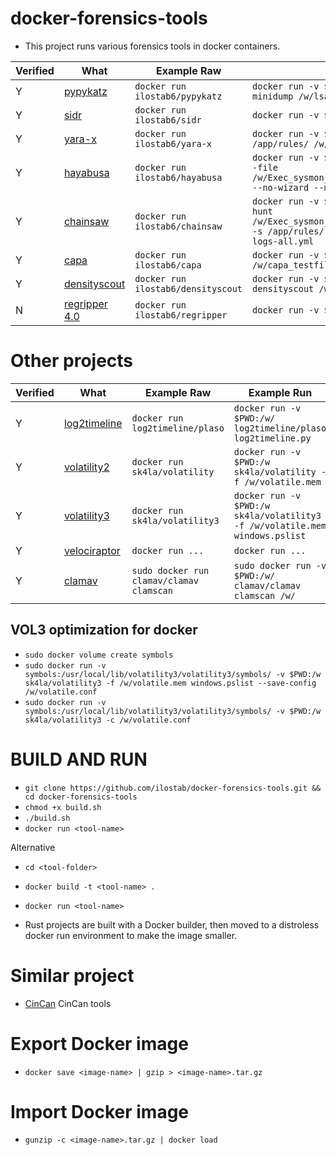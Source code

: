 # docker-forensics-tools
- This project runs various forensics tools in docker containers.

| Verified | What | Example Raw | Example Run |
|---|---|---|---|
| Y | [pypykatz](https://github.com/skelsec/pypykatz) | `docker run ilostab6/pypykatz` | `docker run -v $(pwd)::/w/ ilostab6/pypykatz lsa minidump /w/lsa.dump` |
| Y | [sidr](https://github.com/strozfriedberg/sidr) | `docker run ilostab6/sidr` | `docker run -v $(pwd):/w/ ilostab6/sidr sidr /w/` |
| Y | [yara-x](https://virustotal.github.io/yara-x/docs/intro/getting-started/) | `docker run ilostab6/yara-x` | `docker run -v $(pwd):/w/ ilostab6/yara-x yr scan /app/rules/ /w/capa_testfile.exe_` |
| Y | [hayabusa](https://github.com/Yamato-Security/hayabusa) | `docker run ilostab6/hayabusa` | `docker run -v $(pwd):/w/ h-dv hayabusa csv-timeline --file /w/Exec_sysmon_meterpreter_reversetcp_msipackage.evtx --no-wizard --min-level high` |
| Y | [chainsaw](https://github.com/WithSecureLabs/chainsaw) | `docker run ilostab6/chainsaw` | `docker run -v $(pwd):/w/ ilostab6/chainsaw chainsaw hunt /w/Exec_sysmon_meterpreter_reversetcp_msipackage.evtx -s /app/rules/ --mapping /app/mappings/sigma-event-logs-all.yml` |
| Y | [capa](https://github.com/mandiant/capa) | `docker run ilostab6/capa` | `docker run -v $(pwd):/w/ ilostab6/capa /w/capa_testfile.exe_ -r /app/rules/ -s /app/sigs/` |
| Y | [densityscout](https://www.sans.org/blog/finding-unknown-malware-with-densityscout/) | `docker run ilostab6/densityscout` | `docker run -v $(pwd):/w/ ilostab6/densityscout densityscout /w/capa_testfile.exe_` |
| N | [regripper 4.0](https://github.com/keydet89/RegRipper4.0) | `docker run ilostab6/regripper` | `docker run -v $(pwd):/w/ ilostab6/regripper` |

# Other projects
| Verified | What | Example Raw | Example Run |
|---|---|---|---|
| Y | [log2timeline](https://plaso.readthedocs.io/en/latest/sources/user/Installing-with-docker.html) | `docker run log2timeline/plaso` | `docker run -v $PWD:/w/ log2timeline/plaso log2timeline.py` |
| Y | [volatility2](https://github.com/sk4la/volatility3-docker) | `docker run sk4la/volatility` | `docker run -v $PWD:/w sk4la/volatility -f /w/volatile.mem` |
| Y | [volatility3](https://github.com/sk4la/volatility3-docker) | `docker run sk4la/volatility3` | `docker run -v $PWD:/w sk4la/volatility3 -f /w/volatile.mem windows.pslist` |
| Y | [velociraptor](https://github.com/weslambert/velociraptor-docker) | `docker run ...` | `docker run ...` |
| Y | [clamav](https://github.com/Cisco-Talos/clamav) | `sudo docker run clamav/clamav clamscan` | `sudo docker run -v $PWD:/w/ clamav/clamav clamscan /w/` |

## VOL3 optimization for docker
- `sudo docker volume create symbols`
- `sudo docker run -v symbols:/usr/local/lib/volatility3/volatility3/symbols/ -v $PWD:/w sk4la/volatility3 -f /w/volatile.mem windows.pslist --save-config /w/volatile.conf`
- `sudo docker run -v symbols:/usr/local/lib/volatility3/volatility3/symbols/ -v $PWD:/w sk4la/volatility3 -c /w/volatile.conf`

# BUILD AND RUN
- `git clone https://github.com/ilostab/docker-forensics-tools.git && cd docker-forensics-tools`
- `chmod +x build.sh`
- `./build.sh`
- `docker run <tool-name>`

Alternative
- `cd <tool-folder>`
- `docker build -t <tool-name> .`
- `docker run <tool-name>`

- Rust projects are built with a Docker builder, then moved to a distroless docker run environment to make the image smaller.

# Similar project
- [CinCan](https://gitlab.com/CinCan/tools) CinCan tools

# Export Docker image 
- `docker save <image-name> | gzip > <image-name>.tar.gz`

# Import Docker image 
- `gunzip -c <image-name>.tar.gz | docker load` 
